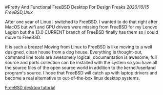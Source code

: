 #Pretty And Functional FreeBSD Desktop For Design Freaks
_2020/10/15 FreeBSD,Unix_

After one year of Linux I switched to FreeBSD. I wanted to do that right after MacOS but wifi and GPU drivers were missing from FreeBSD for my Lenovo Legion but the 13.0 CURRENT branch of FreeBSD finally has them so I could move to FreeBSD.

It is such a breeze! Moving from Linux to FreeBSD is like moving to a well designed, clean house from a dog house. Everything is thought-out, command line tools are awesomely logical, documentation is awesome, full source and ports collection can be installed with the system so you have all the source files of the open source world in addition to the kernel/userland program's source. I hope that FreeBSD will catch up with laptop drivers and become a real alternative to out-of-the-box linux desktop systems.

[FreeBSD desktop tutorial](https://github.com/milgra/tutorials/blob/master/pretty-and-functional-freebsd-desktop.md)